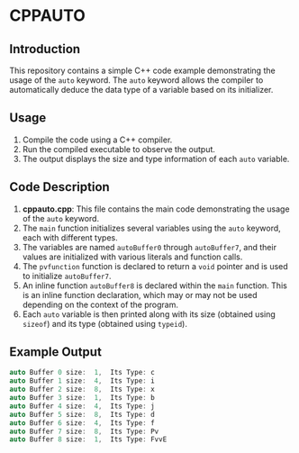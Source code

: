 # CPPAUTO


## Introduction

This repository contains a simple C++ code example demonstrating the usage of the `auto` keyword. The `auto` keyword allows the compiler to automatically deduce the data type of a variable based on its initializer.

## Usage

1. Compile the code using a C++ compiler.
2. Run the compiled executable to observe the output.
3. The output displays the size and type information of each `auto` variable.


## Code Description

1. **cppauto.cpp**: This file contains the main code demonstrating the usage of the `auto` keyword.
2. The `main` function initializes several variables using the `auto` keyword, each with different types.
3. The variables are named `autoBuffer0` through `autoBuffer7`, and their values are initialized with various literals and function calls.
4. The `pvfunction` function is declared to return a `void` pointer and is used to initialize `autoBuffer7`.
5. An inline function `autoBuffer8` is declared within the `main` function. This is an inline function declaration, which may or may not be used depending on the context of the program.
6. Each `auto` variable is then printed along with its size (obtained using `sizeof`) and its type (obtained using `typeid`).

## Example Output


```cpp
auto Buffer 0 size:  1,  Its Type: c
auto Buffer 1 size:  4,  Its Type: i
auto Buffer 2 size:  8,  Its Type: x
auto Buffer 3 size:  1,  Its Type: b
auto Buffer 4 size:  4,  Its Type: j
auto Buffer 5 size:  8,  Its Type: d
auto Buffer 6 size:  4,  Its Type: f
auto Buffer 7 size:  8,  Its Type: Pv
auto Buffer 8 size:  1,  Its Type: FvvE

```
